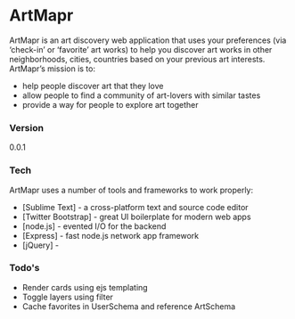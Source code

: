 # ArtMapr

ArtMapr is an art discovery web application that uses your preferences (via ‘check-in’ or ‘favorite’ art works) to help you discover art works in other neighborhoods, cities, countries based on your previous art interests. ArtMapr’s mission is to:

  - help people discover art that they love
  - allow people to find a community of art-lovers with similar tastes
  - provide a way for people to explore art together

### Version
0.0.1

### Tech

ArtMapr uses a number of tools and frameworks to work properly:

* [Sublime Text] - a cross-platform text and source code editor
* [Twitter Bootstrap] - great UI boilerplate for modern web apps
* [node.js] - evented I/O for the backend
* [Express] - fast node.js network app framework
* [jQuery] - 


### Todo's

* Render cards using ejs templating
* Toggle layers using filter
* Cache favorites in UserSchema and reference ArtSchema
